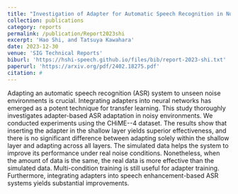 ```yaml
---
title: "Investigation of Adapter for Automatic Speech Recognition in Noisy Environment"
collection: publications
category: reports
permalink: /publication/Report2023shi
excerpt: 'Hao Shi, and Tatsuya Kawahara'
date: 2023-12-30
venue: 'SIG Technical Reports'
biburl: 'https://hshi-speech.github.io/files/bib/report-2023-shi.txt'
paperurl: 'https://arxiv.org/pdf/2402.18275.pdf'
citation: #
---
```


Adapting an automatic speech recognition (ASR) system to unseen noise environments is crucial. Integrating adapters into neural networks has emerged as a potent technique for transfer learning. This study thoroughly investigates adapter-based ASR adaptation in noisy environments. We conducted experiments using the CHiME--4 dataset. The results show that inserting the adapter in the shallow layer yields superior effectiveness, and there is no significant difference between adapting solely within the shallow layer and adapting across all layers. The simulated data helps the system to improve its performance under real noise conditions. Nonetheless, when the amount of data is the same, the real data is more effective than the simulated data. Multi-condition training is still useful for adapter training. Furthermore, integrating adapters into speech enhancement-based ASR systems yields substantial improvements.
